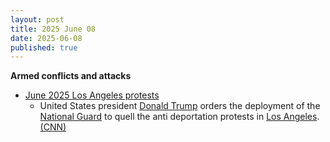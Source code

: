 ```yaml
---
layout: post
title: 2025 June 08
date: 2025-06-08
published: true
---
```



**Armed conflicts and attacks**

* [June 2025 Los Angeles protests](https://en.wikipedia.org/wiki/June_2025_Los_Angeles_protests "June 2025 Los Angeles protests")
  + United States president [Donald Trump](https://en.wikipedia.org/wiki/Donald_Trump "Donald Trump") orders the deployment of the [National Guard](https://en.wikipedia.org/wiki/National_Guard_of_the_United_States "National Guard of the United States") to quell the anti deportation protests in [Los Angeles](https://en.wikipedia.org/wiki/Los_Angeles "Los Angeles"). [(CNN)](https://edition.cnn.com/politics/live-news/trump-presidency-news-06-07-25)
